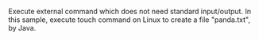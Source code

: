 Execute external command which does not need standard input/output. 
In this sample, execute touch command on Linux to create a file "panda.txt", by Java. 
